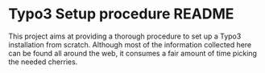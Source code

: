 # Typo3 Setup procedure README
This project aims at providing a thorough procedure to set up a Typo3 installation from scratch. Although most of the information collected here can be found all around the web, it consumes a fair amount of time picking the needed cherries.